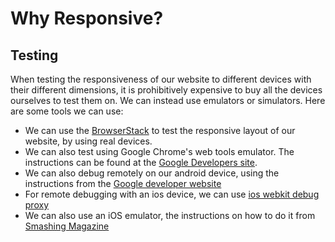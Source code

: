 # Why Responsive?

## Testing
When testing the responsiveness of our website to different devices with their different dimensions, it is prohibitively expensive to buy all the devices ourselves to test them on. We can instead use emulators or simulators. Here are some tools we can use: 
* We can use the [BrowserStack](https://www.browserstack.com/) to test the responsive layout of our website, by using real devices.
* We can also test using Google Chrome's web tools emulator. The instructions can be found at the [Google Developers site](https://developers.google.com/web/tools/chrome-devtools/inspect-styles/shortcuts).
* We can also debug remotely on our android device, using the instructions from the [Google developer website](https://developers.google.com/web/tools/chrome-devtools/remote-debugging/?hl=en)
* For remote debugging with an ios device, we can use [ios webkit debug proxy](https://github.com/google/ios-webkit-debug-proxy)
* We can also use an iOS emulator, the instructions on how to do it from [Smashing Magazine](https://www.smashingmagazine.com/2014/09/testing-mobile-emulators-simulators-remote-debugging/2/)